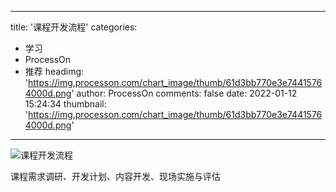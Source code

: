 
---
title: '课程开发流程'
categories: 
 - 学习
 - ProcessOn
 - 推荐
headimg: 'https://img.processon.com/chart_image/thumb/61d3bb770e3e74415764000d.png'
author: ProcessOn
comments: false
date: 2022-01-12 15:24:34
thumbnail: 'https://img.processon.com/chart_image/thumb/61d3bb770e3e74415764000d.png'
---

<div>   
<img class="thumb" alt="课程开发流程" src="https://img.processon.com/chart_image/thumb/61d3bb770e3e74415764000d.png" referrerpolicy="no-referrer">
<p>课程需求调研、开发计划、内容开发、现场实施与评估</p>  
</div>
            